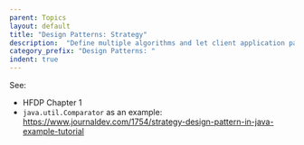 ```yaml
---
parent: Topics
layout: default
title: "Design Patterns: Strategy"
description:  "Define multiple algorithms and let client application pass the algorithm to be used as a parameter."
category_prefix: "Design Patterns: "
indent: true
---
```


See:
* HFDP Chapter 1
* `java.util.Comparator` as an example: <https://www.journaldev.com/1754/strategy-design-pattern-in-java-example-tutorial>
